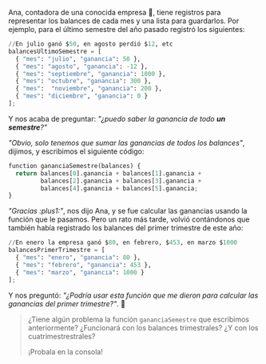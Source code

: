Ana, contadora de una conocida empresa :office:, tiene registros para representar los balances de cada mes y una lista para guardarlos. Por ejemplo, para el último semestre del año pasado registró los siguientes:

```python
//En julio ganó $50, en agosto perdió $12, etc
balancesUltimoSemestre = [
  { "mes": "julio", "ganancia": 50 }, 
  { "mes": "agosto", "ganancia": -12 }, 
  { "mes": "septiembre", "ganancia": 1000 }, 
  { "mes": "octubre", "ganancia": 300 }, 
  { "mes":  "noviembre", "ganancia": 200 }, 
  { "mes": "diciembre", "ganancia": 0 }
];
```

Y nos acaba de preguntar: _"¿puedo saber la ganancia de todo **un semestre**?"_

_"Obvio, solo tenemos que sumar las ganancias de todos los balances"_, dijimos, y escribimos el siguiente código:

```python
function gananciaSemestre(balances) {
  return balances[0].ganancia + balances[1].ganancia +
         balances[2].ganancia + balances[3].ganancia +
         balances[4].ganancia + balances[5].ganancia;
}
```

_"Gracias :plus1:"_, nos dijo Ana, y se fue calcular las ganancias usando la función que le pasamos. Pero un rato más tarde, volvió contándonos que también había registrado los balances del primer trimestre de este año:

```python
//En enero la empresa ganó $80, en febrero, $453, en marzo $1000
balancesPrimerTrimestre = [
  { "mes": "enero", "ganancia": 80 }, 
  { "mes": "febrero", "ganancia": 453 }, 
  { "mes": "marzo", "ganancia": 1000 }
];
```

Y nos preguntó: _"¿Podría usar esta función que me dieron para calcular las ganancias del primer trimestre?"_. :thought_balloon:

> ¿Tiene algún problema la función `gananciaSemestre` que escribimos anteriormente? ¿Funcionará con los balances trimestrales? ¿Y con los cuatrimestrestrales?
>
> ¡Probala en la consola!
